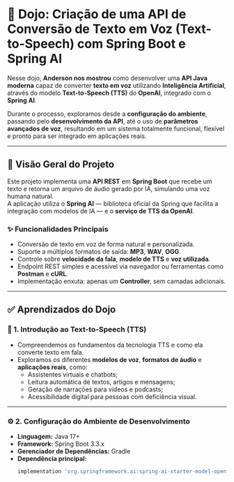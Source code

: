 # 🧠 Dojo: Criação de uma API de Conversão de Texto em Voz (Text-to-Speech) com Spring Boot e Spring AI

Nesse dojo, **Anderson nos mostrou** como desenvolver uma **API Java moderna** capaz de converter **texto em voz** utilizando **Inteligência Artificial**, através do modelo **Text-to-Speech (TTS)** do **OpenAI**, integrado com o **Spring AI**.  

Durante o processo, exploramos desde a **configuração do ambiente**, passando pelo **desenvolvimento da API**, até o uso de **parâmetros avançados de voz**, resultando em um sistema totalmente funcional, flexível e pronto para ser integrado em aplicações reais.

---

## 🚀 Visão Geral do Projeto

Este projeto implementa uma **API REST** em **Spring Boot** que recebe um texto e retorna um arquivo de áudio gerado por IA, simulando uma voz humana natural.  
A aplicação utiliza o **Spring AI** — biblioteca oficial da Spring que facilita a integração com modelos de IA — e o **serviço de TTS da OpenAI**.

### ✨ Funcionalidades Principais

- Conversão de texto em voz de forma natural e personalizada.  
- Suporte a múltiplos formatos de saída: **MP3**, **WAV**, **OGG**.  
- Controle sobre **velocidade da fala**, **modelo de TTS** e **voz utilizada**.  
- Endpoint REST simples e acessível via navegador ou ferramentas como **Postman** e **cURL**.  
- Implementação enxuta: apenas um **Controller**, sem camadas adicionais.  

---

## ✅ Aprendizados do Dojo

### 🧩 1. Introdução ao Text-to-Speech (TTS)

- Compreendemos os fundamentos da tecnologia TTS e como ela converte texto em fala.  
- Exploramos os diferentes **modelos de voz**, **formatos de áudio** e **aplicações reais**, como:
  - Assistentes virtuais e chatbots;
  - Leitura automática de textos, artigos e mensagens;
  - Geração de narrações para vídeos e podcasts;
  - Acessibilidade digital para pessoas com deficiência visual.

---

### ⚙️ 2. Configuração do Ambiente de Desenvolvimento

- **Linguagem:** Java 17+  
- **Framework:** Spring Boot 3.3.x  
- **Gerenciador de Dependências:** Gradle  
- **Dependência principal:**
  ```groovy
  implementation 'org.springframework.ai:spring-ai-starter-model-openai:1.0.3'
